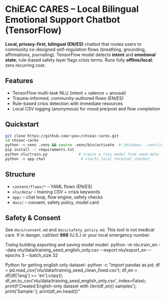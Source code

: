 # ChiEAC CARES – Local Bilingual Emotional Support Chatbot (TensorFlow)

**Local, privacy-first, bilingual (EN/ES)** chatbot that routes users to community co-designed self-regulation flows (breathing, grounding, affirmations, journaling). TensorFlow model detects **intent** and **emotional state**; rule-based safety layer flags crisis terms. Runs fully **offline/local**; zero recurring cost.

## Features

- TensorFlow multi-task NLU (intent + valence + arousal)
- Trauma-informed, community-authored flows (EN/ES)
- Rule-based crisis detection with immediate resources
- Local CSV logging (anonymous) for mood pre/post and flow completion

## Quickstart

```bash
git clone https://github.com/<you>/chieac-cares.git
cd chieac-cares
python -m venv .venv && source .venv/bin/activate  # (Windows: .venv\Scripts\activate)
pip install -r requirements.txt
python nlu/train.py              # trains a tiny model from seed data
python -m app.chat                # starts local terminal chatbot

```

## Structure

* `content/flows/*` – YAML flows (EN/ES)
* `nlu/data/` – training CSV + crisis keywords
* `app/` – chat loop, flow engine, safety checks
* `docs/` – consent, safety policy, model card

## Safety & Consent

See `docs/consent.md` and `docs/safety_policy.md`. This tool is not medical care. If in danger, call/text **988** (U.S.) or your local emergency number.


Traing building exporting and saving model  model-
python -m nlu.train_en --data nlu/data/training_seed_english_only.csv --export nlu/export_en --epochs 3 --batch_size 32

Python for getting english only dataset- python -c "import pandas as pd; df = pd.read_csv('nlu/data/training_seed_clean_fixed.csv'); df_en = df[df['lang'] == 'en'].copy(); df_en.to_csv('nlu/data/training_seed_english_only.csv', index=False); print(f'Created English-only dataset with {len(df_en)} samples'); print('Sample:'); print(df_en.head())"